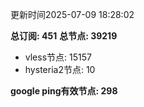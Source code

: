 更新时间2025-07-09 18:28:02

**总订阅: 451**
**总节点: 39219**
- vless节点: 15157
- hysteria2节点: 10

**google ping有效节点: 298**
